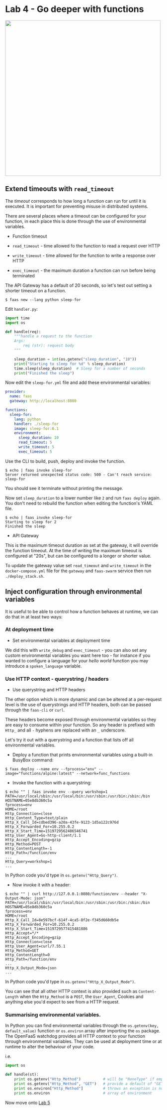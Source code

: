 # Lab 4 - Go deeper with functions

<img src="https://github.com/openfaas/media/raw/master/OpenFaaS_Magnet_3_1_png.png" width="500px"></img>

## Extend timeouts with `read_timeout`

The *timeout* corresponds to how long a function can run for until it is executed. It is important for preventing misuse in distributed systems.

There are several places where a timeout can be configured for your function, in each place this is done through the use of environmental variables.

* Function timeout

* `read_timeout` - time allowed fo the function to read a request over HTTP
* `write_timeout` - time allowed for the function to write a response over HTTP
* `exec_timeout` - the maximum duration a function can run before being terminated

The API Gateway has a default of 20 seconds, so let's test out setting a shorter timeout on a function.

```
$ faas new --lang python sleep-for
```

Edit `handler.py`:

```python
import time
import os

def handle(req):
    """handle a request to the function
    Args:
        req (str): request body
    """

    sleep_duration = int(os.getenv("sleep_duration", "10"))
    print("Starting to sleep for %d" % sleep_duration)
    time.sleep(sleep_duration)  # Sleep for a number of seconds
    print("Finished the sleep")
```

Now edit the `sleep-for.yml` file and add these environmental variables:

```yaml
provider:
  name: faas
  gateway: http://localhost:8080

functions:
  sleep-for:
    lang: python
    handler: ./sleep-for
    image: sleep-for:0.1
    environment:
      sleep_duration: 10
      read_timeout: 5
      write_timeout: 5
      exec_timeout: 5
```

Use the CLI to build, push, deploy and invoke the function.

```
$ echo | faas invoke sleep-for
Server returned unexpected status code: 500 - Can't reach service: sleep-for
```

You should see it terminate without printing the message.

Now set `sleep_duration` to a lower number like `2` and run `faas deploy` again. You don't need to rebuild the function when editing the function's YAML file.

```
$ echo | faas invoke sleep-for
Starting to sleep for 2
Finished the sleep
```

* API Gateway

This is the maximum timeout duration as set at the gateway, it will override the function timeout. At the time of writing the maximum timeout is configured at "20s", but can be configured to a longer or shorter value.

To update the gateway value set `read_timeout` and `write_timeout` in the `docker-compose.yml` file for the `gateway` and `faas-swarm` service then run `./deploy_stack.sh`.

## Inject configuration through environmental variables

It is useful to be able to control how a function behaves at runtime, we can do that in at least two ways:

### At deployment time

* Set environmental variables at deployment time

We did this with `write_debug` and `exec_timeout` - you can also set any custom environmental variables you want here too - for instance if you wanted to configure a language for your *hello world* function you may introduce a `spoken_language` variable.

### Use HTTP context - querystring / headers

* Use querystring and HTTP headers

The other option which is more dynamic and can be altered at a per-request level is the use of querystrings and HTTP headers, both can be passed through the `faas-cli` or `curl`.

These headers become exposed through environmental variables so they are easy to consume within your function. So any header is prefixed with `Http_` and all `-` hyphens are replaced with an `_` underscore.

Let's try it out with a querystring and a function that lists off all environmental variables.

* Deploy a function that prints environmental variables using a built-in BusyBox command:

```
$ faas deploy --name env --fprocess="env" --image="functions/alpine:latest" --network=func_functions
```

* Invoke the function with a querystring:

```
$ echo "" | faas invoke env --query workshop=1
PATH=/usr/local/sbin:/usr/local/bin:/usr/sbin:/usr/bin:/sbin:/bin
HOSTNAME=05e8db360c5a
fprocess=env
HOME=/root
Http_Connection=close
Http_Content_Type=text/plain
Http_X_Call_Id=cdbed396-a20a-43fe-9123-1d5a122c976d
Http_X_Forwarded_For=10.255.0.2
Http_X_Start_Time=1519729562486546741
Http_User_Agent=Go-http-client/1.1
Http_Accept_Encoding=gzip
Http_Method=POST
Http_ContentLength=-1
Http_Path=/function/env
...
Http_Query=workshop=1
...
```

In Python code you'd type in `os.getenv("Http_Query")`.

* Now invoke it with a header:

```
$ echo "" | curl http://127.0.0.1:8080/function/env --header "X-Output-Mode: json"
PATH=/usr/local/sbin:/usr/local/bin:/usr/sbin:/usr/bin:/sbin:/bin
HOSTNAME=05e8db360c5a
fprocess=env
HOME=/root
Http_X_Call_Id=8e597bcf-614f-4ca5-8f2e-f345d660db5e
Http_X_Forwarded_For=10.255.0.2
Http_X_Start_Time=1519729577415481886
Http_Accept=*/*
Http_Accept_Encoding=gzip
Http_Connection=close
Http_User_Agent=curl/7.55.1
Http_Method=GET
Http_ContentLength=0
Http_Path=/function/env
...
Http_X_Output_Mode=json
...
```

In Python code you'd type in `os.getenv("Http_X_Output_Mode")`.

You can see that all other HTTP context is also provided such as `Content-Length` when the `Http_Method` is a `POST`, the `User_Agent`, Cookies and anything else you'd expect to see from a HTTP request.

### Summarising environmental variables.

In Python you can find environmental variables through the `os.getenv(key, default_value)` function or `os.environ` array after importing the `os` package. The OpenFaaS watchdog provides all HTTP context to your function through environmental variables. They can be used at deployment time or at runtime to alter the behaviour of your code.

i.e.

```python
import os

def handle(st):
    print os.getenv("Http_Method")          # will be "NoneType" if empty
    print os.getenv("Http_Method", "GET")   # provide a default of "GET" if empty
    print os.environ["Http_Method"]         # throws an exception is not present
    print os.environ                        # array of environment
```

Now move onto [Lab 5](lab5.md)
